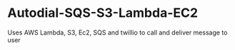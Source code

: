 # Autodial-SQS-S3-Lambda-EC2
Uses AWS Lambda, S3, Ec2, SQS and twillio to call and deliver message to user

